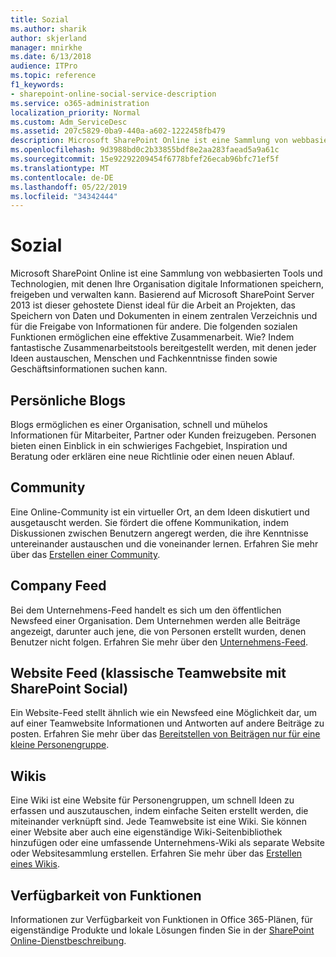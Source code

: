 ```yaml
---
title: Sozial
ms.author: sharik
author: skjerland
manager: mnirkhe
ms.date: 6/13/2018
audience: ITPro
ms.topic: reference
f1_keywords:
- sharepoint-online-social-service-description
ms.service: o365-administration
localization_priority: Normal
ms.custom: Adm_ServiceDesc
ms.assetid: 207c5829-0ba9-440a-a602-1222458fb479
description: Microsoft SharePoint Online ist eine Sammlung von webbasierten Tools und Technologien, mit denen Ihre Organisation digitale Informationen speichern, freigeben und verwalten kann. Basierend auf Microsoft SharePoint Server 2013 ist dieser gehostete Dienst ideal für die Arbeit an Projekten, das Speichern von Daten und Dokumenten in einem zentralen Verzeichnis und für die Freigabe von Informationen für andere. Die folgenden sozialen Funktionen ermöglichen eine effektive Zusammenarbeit. Wie? Indem fantastische Zusammenarbeitstools bereitgestellt werden, mit denen jeder Ideen austauschen, Menschen und Fachkenntnisse finden sowie Geschäftsinformationen suchen kann.
ms.openlocfilehash: 9d3988bd0c2b33855bdf8e2aa283faead5a9a61c
ms.sourcegitcommit: 15e92292209454f6778bfef26ecab96bfc71ef5f
ms.translationtype: MT
ms.contentlocale: de-DE
ms.lasthandoff: 05/22/2019
ms.locfileid: "34342444"
---
```

# <a name="social"></a>Sozial

Microsoft SharePoint Online ist eine Sammlung von webbasierten Tools und Technologien, mit denen Ihre Organisation digitale Informationen speichern, freigeben und verwalten kann. Basierend auf Microsoft SharePoint Server 2013 ist dieser gehostete Dienst ideal für die Arbeit an Projekten, das Speichern von Daten und Dokumenten in einem zentralen Verzeichnis und für die Freigabe von Informationen für andere. Die folgenden sozialen Funktionen ermöglichen eine effektive Zusammenarbeit. Wie? Indem fantastische Zusammenarbeitstools bereitgestellt werden, mit denen jeder Ideen austauschen, Menschen und Fachkenntnisse finden sowie Geschäftsinformationen suchen kann. 
  
## <a name="personal-blogs"></a>Persönliche Blogs
<a name="bkmk_Blogs"> </a>

Blogs ermöglichen es einer Organisation, schnell und mühelos Informationen für Mitarbeiter, Partner oder Kunden freizugeben. Personen bieten einen Einblick in ein schwieriges Fachgebiet, Inspiration und Beratung oder erklären eine neue Richtlinie oder einen neuen Ablauf.
  
## <a name="community"></a>Community
<a name="bkmk_Community"> </a>

Eine Online-Community ist ein virtueller Ort, an dem Ideen diskutiert und ausgetauscht werden. Sie fördert die offene Kommunikation, indem Diskussionen zwischen Benutzern angeregt werden, die ihre Kenntnisse untereinander austauschen und die voneinander lernen. Erfahren Sie mehr über das [Erstellen einer Community](https://go.microsoft.com/fwlink/p/?LinkId=271061).
  
## <a name="company-feed"></a>Company Feed
<a name="bkmk_CompanyFeed"> </a>

Bei dem Unternehmens-Feed handelt es sich um den öffentlichen Newsfeed einer Organisation. Dem Unternehmen werden alle Beiträge angezeigt, darunter auch jene, die von Personen erstellt wurden, denen Benutzer nicht folgen. Erfahren Sie mehr über den [Unternehmens-Feed](https://go.microsoft.com/fwlink/p/?LinkId=271062).
  
## <a name="site-feed-classic-team-site-using-sharepoint-social"></a>Website Feed (klassische Teamwebsite mit SharePoint Social)
<a name="bkmk_SiteFeed"> </a>

Ein Website-Feed stellt ähnlich wie ein Newsfeed eine Möglichkeit dar, um auf einer Teamwebsite Informationen und Antworten auf andere Beiträge zu posten. Erfahren Sie mehr über das [Bereitstellen von Beiträgen nur für eine kleine Personengruppe](https://go.microsoft.com/fwlink/p/?LinkId=271071).
  
## <a name="wikis"></a>Wikis
<a name="bkmk_Wikis"> </a>

Eine Wiki ist eine Website für Personengruppen, um schnell Ideen zu erfassen und auszutauschen, indem einfache Seiten erstellt werden, die miteinander verknüpft sind. Jede Teamwebsite ist eine Wiki. Sie können einer Website aber auch eine eigenständige Wiki-Seitenbibliothek hinzufügen oder eine umfassende Unternehmens-Wiki als separate Website oder Websitesammlung erstellen. Erfahren Sie mehr über das [Erstellen eines Wikis](https://go.microsoft.com/fwlink/p/?LinkId=271358).
  
## <a name="feature-availability"></a>Verfügbarkeit von Funktionen
<a name="bkmk_Wikis"> </a>

Informationen zur Verfügbarkeit von Funktionen in Office 365-Plänen, für eigenständige Produkte und lokale Lösungen finden Sie in der [SharePoint Online-Dienstbeschreibung](sharepoint-online-service-description.md).
  


